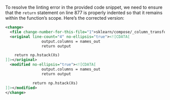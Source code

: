 To resolve the linting error in the provided code snippet, we need to ensure that the `return` statement on line 877 is properly indented so that it remains within the function’s scope. Here’s the corrected version:

```xml
<change>
  <file change-number-for-this-file="1">sklearn/compose/_column_transformer.py</file>
  <original line-count="4" no-ellipsis="true"><![CDATA[
                output.columns = names_out
                return output

    return np.hstack(Xs)
]]></original>
  <modified no-ellipsis="true"><![CDATA[
                output.columns = names_out
                return output

            return np.hstack(Xs)
]]></modified>
</change>
```